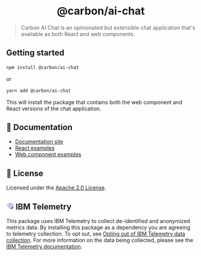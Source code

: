 <h1 align="center">
  @carbon/ai-chat
</h1>

> Carbon AI Chat is an opinionated but extensible chat application that's available as both React and web components.

## Getting started

```bash
npm install @carbon/ai-chat
```

or

```bash
yarn add @carbon/ai-chat
```

This will install the package that contains both the web component and React versions of the chat application.

## 📖 Documentation

- [Documentation site](https://1.www.s81c.com/common/carbon/ai-chat/tag/latest/docs/documents/Overview.html)
- [React examples](https://github.com/carbon-design-system/carbon-ai-chat/tree/main/examples/react)
- [Web component examples](https://github.com/carbon-design-system/carbon-ai-chat/tree/main/examples/web-components)

## 📝 License

Licensed under the [Apache 2.0 License](/LICENSE).

## <picture><source height="20" width="20" media="(prefers-color-scheme: dark)" srcset="https://raw.githubusercontent.com/ibm-telemetry/telemetry-js/main/docs/images/ibm-telemetry-dark.svg"><source height="20" width="20" media="(prefers-color-scheme: light)" srcset="https://raw.githubusercontent.com/ibm-telemetry/telemetry-js/main/docs/images/ibm-telemetry-light.svg"><img height="20" width="20" alt="IBM Telemetry" src="https://raw.githubusercontent.com/ibm-telemetry/telemetry-js/main/docs/images/ibm-telemetry-light.svg"></picture> IBM Telemetry

This package uses IBM Telemetry to collect de-identified and anonymized metrics data. By installing
this package as a dependency you are agreeing to telemetry collection. To opt out, see
[Opting out of IBM Telemetry data collection](https://github.com/ibm-telemetry/telemetry-js/tree/main#opting-out-of-ibm-telemetry-data-collection).
For more information on the data being collected, please see the
[IBM Telemetry documentation](https://github.com/ibm-telemetry/telemetry-js/tree/main#ibm-telemetry-collection-basics).
